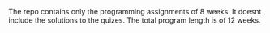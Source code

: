 The repo contains only the programming assignments of 8 weeks. It doesnt include the solutions to the quizes. The total program length is of 12 weeks.